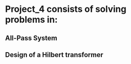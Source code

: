 # Project_4 consists of solving problems in:

## All-Pass System

## Design of a Hilbert transformer

